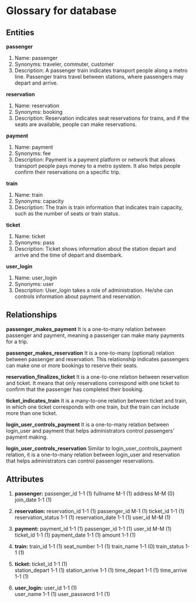 # Glossary for database

## Entities

**passenger**

1. Name: passenger
2. Synonyms: traveler, commuter, customer
3. Description: A passenger train indicates transport people along a metro line. Passenger trains travel between stations, where passengers may depart and arrive.

**reservation**

1. Name: reservation
2. Synonyms: booking 
3. Description: Reservation indicates seat reservations for trains, and if the seats are available, people can make reservations.  

**payment**

1. Name: payment
2. Synonyms: fee
3. Description: Payment is a payment platform or network that allows transport people pays money to a metro system. It also helps people confirm their reservations on a specific trip. 

**train**

1. Name: train
2. Synonyms: capacity
3. Description: The train is train information that indicates train capacity, such as the number of seats or train status.

**ticket**

1. Name: ticket
2. Synonyms: pass 
3. Description: Ticket shows information about the station depart and arrive and the time of depart and disembark.

**user_login**

1. Name: user_login
2. Synonyms: user
3. Description: User_login takes a role of administration. He/she can controls information about payment and reservation. 


## Relationships

**passenger_makes_payment** 
It is a one-to-many relation between passenger and payment, meaning a passenger can make many payments for a trip. 

**passenger_makes_reservation**
It is a one-to-many (optional) relation between passenger and reservation. This relationship indicates passengers can make one or more bookings to reserve their seats.

**reservation_finalizes_ticket**
It is a one-to-one relation between reservation and ticket. It means that only reservations correspond with one ticket to confirm that the passenger has completed their booking.


**ticket_indicates_train**
It is a many-to-one relation between ticket and train, in which one ticket corresponds with one train, but the train can include more than one ticket. 

**login_user_controls_payment**
It is a one-to-many relation between login_user and payment that helps administrators control passengers' payment making. 

**login_user_controls_reservation**
Similar to login_user_controls_payment relation, it is a one-to-many relation between login_user and reservation that helps administrators can control passenger reservations. 

## Attributes

1. **passenger:** 
passenger_id 1-1 (1)
fullname M-1 (1)
address M-M (0) 
join_date 1-1 (1)

2. **reservation:** 
reservation_id 1-1 (1)
passenger_id M-1 (1)
ticket_id 1-1 (1)
reservation_status 1-1 (1)
reservation_date 1-1 (1)
user_id M-M (1)

3. **payment:** 
payment_id 1-1 (1)
passenger_id 1-1 (1)
user_id M-M (1)
ticket_id 1-1 (1)
payment_date 1-1 (1)
amount 1-1 (1)

4. **train:** 
train_id 1-1 (1)
seat_number 1-1 (1)
train_name 1-1 (0)
train_status 1-1 (1)

5. **ticket:** 
ticket_id 1-1 (1)  
station_depart 1-1 (1)
station_arrive 1-1 (1)
time_depart 1-1 (1)
time_arrive 1-1 (1) 

6. **user_login:** 
user_id 1-1 (1)      
user_name 1-1 (1)
user_password 1-1 (1)

